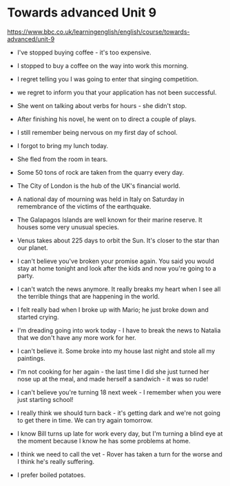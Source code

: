 # Towards advanced Unit 9

https://www.bbc.co.uk/learningenglish/english/course/towards-advanced/unit-9

* I've stopped buying coffee - it's too expensive.

* I stopped to buy a coffee on the way into work this morning.

* I regret telling you I was going to enter that singing competition.

* we regret to inform you that your application has not been successful.

* She went on talking about verbs for hours - she didn't stop.

* After finishing his novel, he went on to direct a couple of plays.

* I still remember being nervous on my first day of school.

* I forgot to bring my lunch today.

* She fled from the room in tears.

* Some 50 tons of rock are taken from the quarry every day.

* The City of London is the hub of the UK's financial world.

* A national day of mourning was held in Italy on Saturday in remembrance of the victims of the earthquake.

* The Galapagos Islands are well known for their marine reserve. It houses some very unusual species.

* Venus takes about 225 days to orbit the Sun. It's closer to the star than our planet.

* I can't believe you've broken your promise again. You said you would stay at home tonight and look after the kids and now you're going to a party.

* I can't watch the news anymore. It really breaks my heart when I see all the terrible things that are happening in the world.

* I felt really bad when I broke up with Mario; he just broke down and started crying.

* I'm dreading going into work today - I have to break the news to Natalia that we don't have any more work for her.

* I can't believe it. Some broke into my house last night and stole all my paintings.

* I'm not cooking for her again - the last time I did she just turned her nose up at the meal, and made herself a sandwich - it was so rude!

* I can't believe you're turning 18 next week - I remember when you were just starting school!

* I really think we should turn back - it's getting dark and we're not going to get there in time. We can try again tomorrow.

* I know Bill turns up late for work every day, but I'm turning a blind eye at the moment because I know he has some problems at home.

* I think we need to call the vet - Rover has taken a turn for the worse and I think he's really suffering.

* I prefer boiled potatoes.





